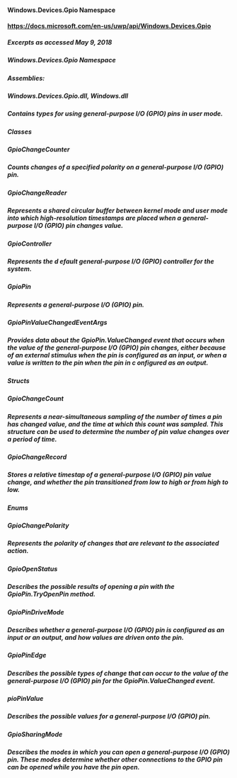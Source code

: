 #### Windows.Devices.Gpio Namespace
#### https://docs.microsoft.com/en-us/uwp/api/Windows.Devices.Gpio

##### Excerpts as accessed May 9, 2018

##### Windows.Devices.Gpio Namespace
##### Assemblies:
##### Windows.Devices.Gpio.dll, Windows.dll

##### Contains types for using general-purpose I/O (GPIO) pins in user mode.

##### Classes 
##### GpioChangeCounter	
##### Counts changes of a specified polarity on a general-purpose I/O (GPIO) pin.

##### GpioChangeReader	
##### Represents a shared circular buffer between kernel mode and user mode into which high-resolution timestamps are placed when a general-purpose I/O (GPIO) pin changes value.

##### GpioController	
##### Represents the d efault general-purpose I/O (GPIO) controller for the system.

##### GpioPin	
##### Represents a general-purpose I/O (GPIO) pin.

##### GpioPinValueChangedEventArgs	
##### Provides data about the GpioPin.ValueChanged event that occurs when the value of the general-purpose I/O (GPIO) pin changes, either because of an external stimulus when the pin is configured as an input, or when a value is written to the pin when the pin in c onfigured as an output.

##### Structs 
##### GpioChangeCount	
##### Represents a near-simultaneous sampling of the number of times a pin has changed value, and the time at which this count was sampled. This structure can be used to determine the number of pin value changes over a period of time.

##### GpioChangeRecord	
##### Stores a relative timestap of a general-purpose I/O (GPIO) pin value change, and whether the pin transitioned from low to high or from high to low.

##### Enums  
##### GpioChangePolarity	
##### Represents the polarity of changes that are relevant to the associated action.

##### GpioOpenStatus	
##### Describes the possible results of opening a pin with the GpioPin.TryOpenPin method.

##### GpioPinDriveMode	
##### Describes whether a general-purpose I/O (GPIO) pin is configured as an input or an output, and how values are driven onto the pin.

##### GpioPinEdge	
##### Describes the possible types of change that can occur to the value of the general-purpose I/O (GPIO) pin for the GpioPin.ValueChanged event.

##### pioPinValue	
##### Describes the possible values for a general-purpose I/O (GPIO) pin.

##### GpioSharingMode	
##### Describes the modes in which you can open a general-purpose I/O (GPIO) pin. These modes determine whether other connections to the GPIO pin can be opened while you have the pin open.
